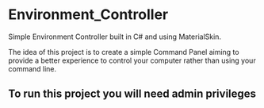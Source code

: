 # Environment_Controller

Simple Environment Controller built in C# and using MaterialSkin.

The idea of this project is to create a simple Command Panel aiming to provide a better experience to control your computer rather than using your command line.

## To run this project you will need admin privileges
